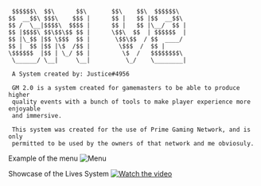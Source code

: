 ```
 $$$$$$\  $$\      $$\       $$\    $$\  $$$$$$\  
$$  __$$\ $$$\    $$$ |      $$ |   $$ |$$  __$$\ 
$$ /  \__|$$$$\  $$$$ |      $$ |   $$ |\__/  $$ |
$$ |$$$$\ $$\$$\$$ $$ |      \$$\  $$  | $$$$$$  |
$$ |\_$$ |$$ \$$$  $$ |       \$$\$$  / $$  ____/ 
$$ |  $$ |$$ |\$  /$$ |        \$$$  /  $$ |      
\$$$$$$  |$$ | \_/ $$ |         \$  /   $$$$$$$$\ 
 \______/ \__|     \__|          \_/    \________|
                                                  
 A System created by: Justice#4956

 GM 2.0 is a system created for gamemasters to be able to produce higher 
 quality events with a bunch of tools to make player experience more enjoyable
 and immersive.

 This system was created for the use of Prime Gaming Network, and is only
 permitted to be used by the owners of that network and me obviosuly.

```

Example of the menu
![Menu](https://cdn.upload.systems/uploads/5yvSv6h6.png)

Showcase of the Lives System
[![Watch the video](https://img.youtube.com/vi/vz02coQJP5Q/maxresdefault.jpg)](https://www.youtube.com/watch?v=vz02coQJP5Q)
